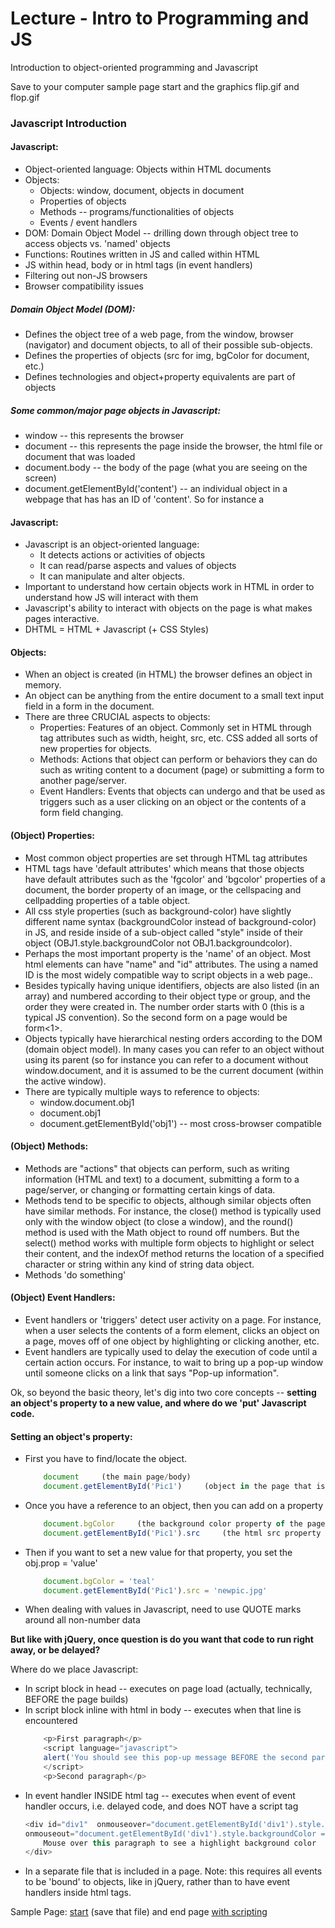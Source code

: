 Lecture - Intro to Programming and JS
===========
Introduction to object-oriented programming and Javascript

Save to your computer sample page start and the graphics flip.gif and flop.gif

### Javascript Introduction


#### Javascript:
*	Object-oriented language: Objects within HTML documents
*	Objects:
	*	Objects: window, document, objects in document
	*	Properties of objects
	*	Methods -- programs/functionalities of objects
	*	Events / event handlers
*	DOM: Domain Object Model -- drilling down through object tree to access objects vs. 'named' objects
*	Functions: Routines written in JS and called within HTML
*	JS within head, body or in html tags (in event handlers)
*	Filtering out non-JS browsers
*	Browser compatibility issues
  
##### Domain Object Model (DOM):
*	Defines the object tree of a web page, from the window, browser (navigator) and document objects, to all of their possible sub-objects.
*	Defines the properties of objects (src for img, bgColor for document, etc.)
*	Defines technologies and object+property equivalents are part of objects

##### Some common/major page objects in Javascript:
*	window -- this represents the browser
*	document -- this represents the page inside the browser, the html file or document that was loaded
*	document.body -- the body of the page (what you are seeing on the screen)
*	document.getElementById('content') -- an individual object in a webpage that has has an ID of 'content'. So for instance a <div id="content">

#### Javascript:
*	Javascript is an object-oriented language:
	*	It detects actions or activities of objects
	*	It can read/parse aspects and values of objects
	*	It can manipulate and alter objects.
*	Important to understand how certain objects work in HTML in order to understand how JS will interact with them
*	Javascript's ability to interact with objects on the page is what makes pages interactive.
*	DHTML = HTML + Javascript (+ CSS Styles)

#### Objects:
*	When an object is created (in HTML) the browser defines an object in memory. 
*	An object can be anything from the entire document to a small text input field in a form in the document.
*	There are three CRUCIAL aspects to objects:
	*	Properties: Features of an object. Commonly set in HTML through tag attributes such as width, height, src, etc. CSS added all sorts of new properties for objects.
	*	Methods: Actions that object can perform or behaviors they can do such as writing content to a document (page) or submitting a form to another page/server.
	*	Event Handlers: Events that objects can undergo and that be used as triggers such as a user clicking on an object or the contents of a form field changing.

#### (Object) Properties:
*	Most common object properties are set through HTML tag attributes
*	HTML tags have 'default attributes' which means that those objects have default attributes such as the 'fgcolor' and 'bgcolor' properties of a document, the border property of an image, or the cellspacing and cellpadding properties of a table object.
*	All css style properties (such as background-color) have slightly different name syntax (backgroundColor instead of background-color) in JS, and reside inside of a sub-object called "style" inside of their object (OBJ1.style.backgroundColor not OBJ1.backgroundcolor).
*	Perhaps the most important property is the 'name' of an object. Most html elements can have "name" and "id" attributes. The using a named ID is the most widely compatible way to script objects in a web page..
*	Besides typically having unique identifiers, objects are also listed (in an array) and numbered according to their object type or group, and the order they were created in. The number order starts with 0 (this is a typical JS convention). So the second form on a page would be form<1>.
*	Objects typically have hierarchical nesting orders according to the DOM (domain object model). In many cases you can refer to an object without using its parent (so for instance you can refer to a document without window.document, and it is assumed to be the current document (within the active window).
*	There are typically multiple ways to reference to objects:
	*	window.document.obj1
	*	document.obj1
	*	document.getElementById('obj1') -- most cross-browser compatible

#### (Object) Methods:
*	Methods are "actions" that objects can perform, such as writing information (HTML and text) to a document, submitting a form to a page/server, or changing or formatting certain kings of data.
*	Methods tend to be specific to objects, although similar objects often have similar methods. For instance, the close() method is typically used only with the window object (to close a window), and the round() method is used with the Math object to round off numbers. But the select() method works with multiple form objects to highlight or select their content, and the indexOf method returns the location of a specified character or string within any kind of string data object.
*	Methods 'do something'

#### (Object) Event Handlers:
*	Event handlers or 'triggers' detect user activity on a page. For instance, when a user selects the contents of a form element, clicks an object on a page, moves off of one object by highlighting or clicking another, etc. 
*	Event handlers are typically used to delay the execution of code until a certain action occurs. For instance, to wait to bring up a pop-up window until someone clicks on a link that says "Pop-up information".

Ok, so beyond the basic theory, let's dig into two core concepts -- __setting an object's property to a new value, and where do we 'put' Javascript code.__


#### Setting an object's property:
*	First you have to find/locate the object.  
	```js
		document     (the main page/body)
		document.getElementById('Pic1')     (object in the page that is IDed as Pic1)
	```
*	Once you have a reference to an object, then you can add on a property   
	```js
		document.bgColor     (the background color property of the page)
		document.getElementById('Pic1').src     (the html src property of the object IDed as Pic1)
	```
*	Then if you want to set a new value for that property, you set the obj.prop = 'value'
	```js
		document.bgColor = 'teal'
		document.getElementById('Pic1').src = 'newpic.jpg'
	```
*	When dealing with values in Javascript, need to use QUOTE marks around all non-number data

__But like with jQuery, once question is do you want that code to run right away, or be delayed?__

Where do we place Javascript:
*	In script block in head -- executes on page load (actually, technically, BEFORE the page builds)
*	In script block inline with html in body -- executes when that line is encountered
	```js
		<p>First paragraph</p>
		<script language="javascript">
		alert('You should see this pop-up message BEFORE the second paragraph eppears on the page.')
		</script>
		<p>Second paragraph</p>
	```
*	In event handler INSIDE html tag -- executes when event of event handler occurs, i.e. delayed code, and does NOT have a script tag
	```js
	<div id="div1"  onmouseover="document.getElementById('div1').style.backgroundColor = 'yellow'" 
	onmouseout="document.getElementById('div1').style.backgroundColor = 'white'"   >
		Mouse over this paragraph to see a highlight background color
	</div>
	```
*	In a separate file that is included in a page. Note: this requires all events to be 'bound' to objects, like in jQuery, rather than to have event handlers inside html tags.

Sample Page: [start](http://webdev.usc.edu/itp301/lecture_examples/js1a_start.html) (save that file) and end page [with scripting](http://webdev.usc.edu/itp301/lecture_examples/js1a_end.html)